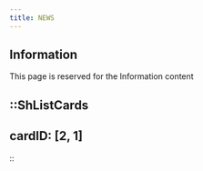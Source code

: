 ```yaml
---
title: NEWS
---
```


## Information

This page is reserved for the Information content

::ShListCards
---
cardID: [2, 1]
---
::